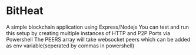 # BitHeat
A simple blockchain application using Express/Nodejs
You can test and run this setup by creating multiple instances of HTTP and P2P Ports via Powershell
The PEERS array will take websocket peers which can be added as env variable(seperated by commas in powershell)
